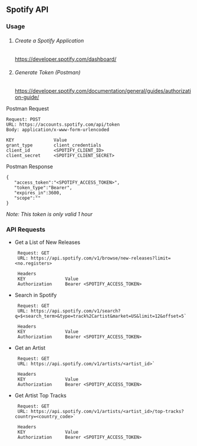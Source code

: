 ## Spotify API

### Usage

1. ###### Create a Spotify Application

   https://developer.spotify.com/dashboard/

2. ###### Generate Token (Postman)

   https://developer.spotify.com/documentation/general/guides/authorization-guide/

Postman Request

```
Request: POST
URL: https://accounts.spotify.com/api/token
Body: application/x-www-form-urlencoded

KEY               Value
grant_type        client_credentials
client_id         <SPOTIFY_CLIENT_ID>
client_secret     <SPOTIFY_CLIENT_SECRET>
```

Postman Response

```
{
   "access_token":"<SPOTIFY_ACCESS_TOKEN>",
   "token_type":"Bearer",
   "expires_in":3600,
   "scope":""
}
```

_Note: This token is only valid 1 hour_

### API Requests

- Get a List of New Releases

  ```
   Request: GET
   URL: https://api.spotify.com/v1/browse/new-releases?limit=<no.registers>

   Headers
   KEY               Value
   Authorization     Bearer <SPOTIFY_ACCESS_TOKEN>
  ```

- Search in Spotify

  ```
   Request: GET
   URL: https://api.spotify.com/v1/search?q=$<search_term>&type=track%2Cartist&market=US&limit=12&offset=5`

   Headers
   KEY               Value
   Authorization     Bearer <SPOTIFY_ACCESS_TOKEN>
  ```

- Get an Artist

  ```
   Request: GET
   URL: https://api.spotify.com/v1/artists/<artist_id>`

   Headers
   KEY               Value
   Authorization     Bearer <SPOTIFY_ACCESS_TOKEN>
  ```

- Get Artist Top Tracks

  ```
   Request: GET
   URL: https://api.spotify.com/v1/artists/<artist_id>/top-tracks?country=<country_code>`

   Headers
   KEY               Value
   Authorization     Bearer <SPOTIFY_ACCESS_TOKEN>
  ```

